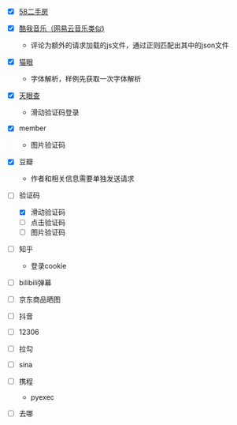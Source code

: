 - [x] [58二手房](https://github.com/sen520/spider/tree/master/58_room)

- [x] [酷我音乐（网易云音乐类似)](https://github.com/sen520/spider/tree/master/kuwo_music)
    - 评论为额外的请求加载的js文件，通过正则匹配出其中的json文件

- [x] [猫眼](https://github.com/sen520/spider/tree/master/maoyan)
    - 字体解析，样例先获取一次字体解析

- [x] [天眼查](https://github.com/sen520/spider/tree/master/tianyancha)
    - 滑动验证码登录

- [x] member
    - 图片验证码

- [X] 豆瓣
    - 作者和相关信息需要单独发送请求

- [ ] 验证码

    - [x] 滑动验证码
    - [ ] 点击验证码
    - [ ] 图片验证码

- [ ] 知乎
    - 登录cookie

- [ ] bilibili弹幕

- [ ] 京东商品晒图

- [ ] 抖音

- [ ] 12306

- [ ] 拉勾

- [ ] sina

- [ ] 携程

    - pyexec

- [ ] 去哪


